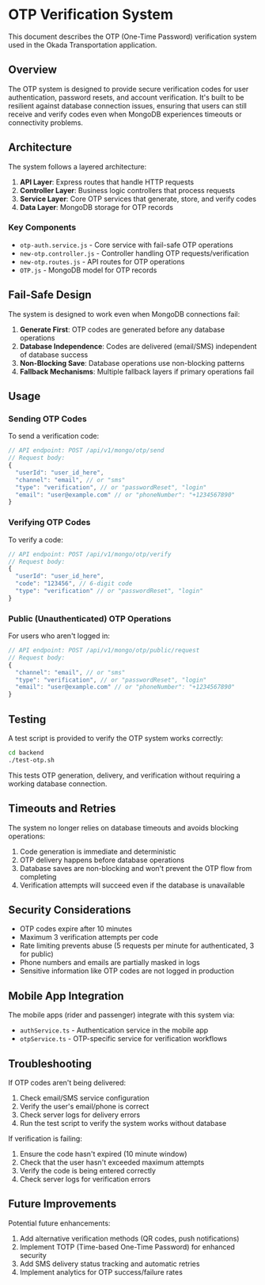 # OTP Verification System

This document describes the OTP (One-Time Password) verification system used in the Okada Transportation application.

## Overview

The OTP system is designed to provide secure verification codes for user authentication, password resets, and account verification. It's built to be resilient against database connection issues, ensuring that users can still receive and verify codes even when MongoDB experiences timeouts or connectivity problems.

## Architecture

The system follows a layered architecture:

1. **API Layer**: Express routes that handle HTTP requests
2. **Controller Layer**: Business logic controllers that process requests
3. **Service Layer**: Core OTP services that generate, store, and verify codes
4. **Data Layer**: MongoDB storage for OTP records

### Key Components

- `otp-auth.service.js` - Core service with fail-safe OTP operations
- `new-otp.controller.js` - Controller handling OTP requests/verification
- `new-otp.routes.js` - API routes for OTP operations
- `OTP.js` - MongoDB model for OTP records

## Fail-Safe Design

The system is designed to work even when MongoDB connections fail:

1. **Generate First**: OTP codes are generated before any database operations
2. **Database Independence**: Codes are delivered (email/SMS) independent of database success
3. **Non-Blocking Save**: Database operations use non-blocking patterns
4. **Fallback Mechanisms**: Multiple fallback layers if primary operations fail

## Usage

### Sending OTP Codes

To send a verification code:

```javascript
// API endpoint: POST /api/v1/mongo/otp/send
// Request body:
{
  "userId": "user_id_here",
  "channel": "email", // or "sms"
  "type": "verification", // or "passwordReset", "login"
  "email": "user@example.com" // or "phoneNumber": "+1234567890"
}
```

### Verifying OTP Codes

To verify a code:

```javascript
// API endpoint: POST /api/v1/mongo/otp/verify
// Request body:
{
  "userId": "user_id_here",
  "code": "123456", // 6-digit code
  "type": "verification" // or "passwordReset", "login"
}
```

### Public (Unauthenticated) OTP Operations

For users who aren't logged in:

```javascript
// API endpoint: POST /api/v1/mongo/otp/public/request
// Request body:
{
  "channel": "email", // or "sms"
  "type": "verification", // or "passwordReset", "login"
  "email": "user@example.com" // or "phoneNumber": "+1234567890"
}
```

## Testing

A test script is provided to verify the OTP system works correctly:

```bash
cd backend
./test-otp.sh
```

This tests OTP generation, delivery, and verification without requiring a working database connection.

## Timeouts and Retries

The system no longer relies on database timeouts and avoids blocking operations:

1. Code generation is immediate and deterministic
2. OTP delivery happens before database operations
3. Database saves are non-blocking and won't prevent the OTP flow from completing
4. Verification attempts will succeed even if the database is unavailable

## Security Considerations

- OTP codes expire after 10 minutes
- Maximum 3 verification attempts per code
- Rate limiting prevents abuse (5 requests per minute for authenticated, 3 for public)
- Phone numbers and emails are partially masked in logs
- Sensitive information like OTP codes are not logged in production

## Mobile App Integration

The mobile apps (rider and passenger) integrate with this system via:

- `authService.ts` - Authentication service in the mobile app
- `otpService.ts` - OTP-specific service for verification workflows

## Troubleshooting

If OTP codes aren't being delivered:

1. Check email/SMS service configuration
2. Verify the user's email/phone is correct
3. Check server logs for delivery errors
4. Run the test script to verify the system works without database

If verification is failing:

1. Ensure the code hasn't expired (10 minute window)
2. Check that the user hasn't exceeded maximum attempts
3. Verify the code is being entered correctly
4. Check server logs for verification errors

## Future Improvements

Potential future enhancements:

1. Add alternative verification methods (QR codes, push notifications)
2. Implement TOTP (Time-based One-Time Password) for enhanced security
3. Add SMS delivery status tracking and automatic retries
4. Implement analytics for OTP success/failure rates
